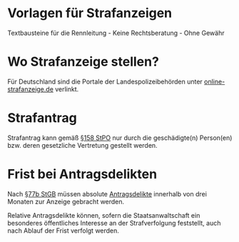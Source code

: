 # Vorlagen für Strafanzeigen
Textbausteine für die Rennleitung - Keine Rechtsberatung - Ohne Gewähr

# Wo Strafanzeige stellen?
Für Deutschland sind die Portale der Landespolizeibehörden unter [online-strafanzeige.de](https://online-strafanzeige.de/) verlinkt.

# Strafantrag
Strafantrag kann gemäß [§158 StPO](https://dejure.org/gesetze/StPO/158.html) nur durch die geschädigte(n) Person(en) bzw. deren gesetzliche Vertretung gestellt werden.

# Frist bei Antragsdelikten
Nach [§77b StGB](https://dejure.org/gesetze/StGB/77b.html) müssen absolute [Antragsdelikte](https://de.wikipedia.org/wiki/Antragsdelikt) innerhalb von drei Monaten zur Anzeige gebracht werden.

Relative Antragsdelikte können, sofern die Staatsanwaltschaft ein besonderes öffentliches Interesse an 
der Strafverfolgung feststellt, auch nach Ablauf der Frist verfolgt werden.
